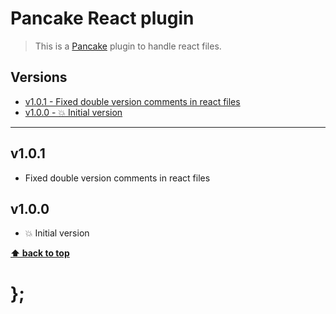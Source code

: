 Pancake React plugin
=================

> This is a [Pancake](https://github.com/govau/pancake) plugin to handle react files.


## Versions

* [v1.0.1 - Fixed double version comments in react files](v101)
* [v1.0.0 - 💥 Initial version](v100)


----------------------------------------------------------------------------------------------------------------------------------------------------------------

## v1.0.1

- Fixed double version comments in react files


## v1.0.0

- 💥 Initial version


**[⬆ back to top](#contents)**


# };
